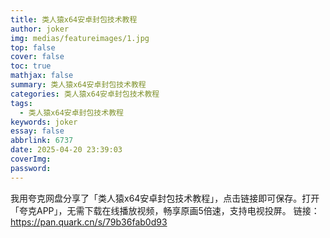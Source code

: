 ```yaml
---
title: 类人猿x64安卓封包技术教程
author: joker
img: medias/featureimages/1.jpg
top: false
cover: false
toc: true
mathjax: false
summary: 类人猿x64安卓封包技术教程
categories: 类人猿x64安卓封包技术教程
tags:
  - 类人猿x64安卓封包技术教程
keywords: joker
essay: false
abbrlink: 6737
date: 2025-04-20 23:39:03
coverImg:
password:
---
```


我用夸克网盘分享了「类人猿x64安卓封包技术教程」，点击链接即可保存。打开「夸克APP」，无需下载在线播放视频，畅享原画5倍速，支持电视投屏。
链接：https://pan.quark.cn/s/79b36fab0d93
